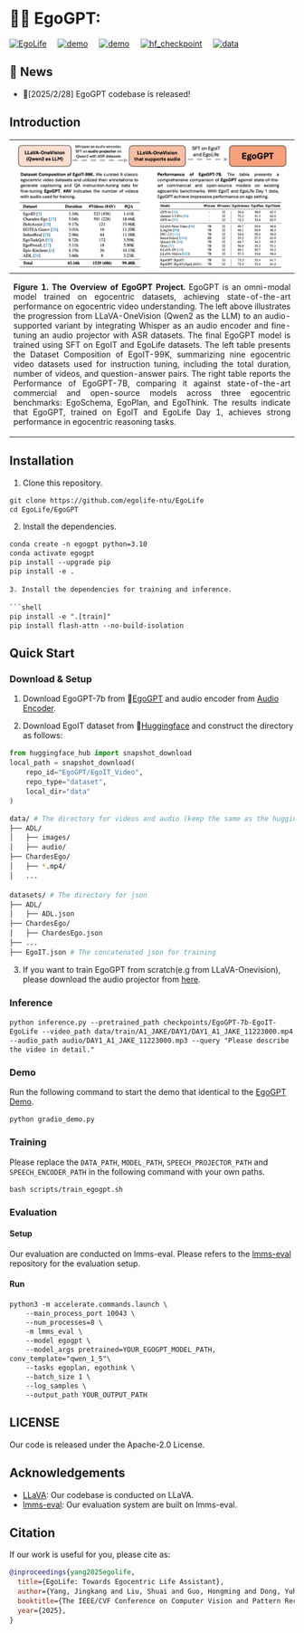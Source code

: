 # 🤖🧠 EgoGPT:
[![EgoLife](https://img.shields.io/badge/EgoLife-project_page-white)](https://egolife-ai.github.io/)  &nbsp;&nbsp;&nbsp;  [![demo](https://img.shields.io/badge/EgoGPT-Blog-lightblue)](https://egolife-ai.github.io/blog/)  &nbsp;&nbsp;&nbsp;  [![demo](https://img.shields.io/badge/EgoGPT-Demo-teal)](https://egolife.lmms-lab.com/)  &nbsp;&nbsp;&nbsp;  [![hf_checkpoint](https://img.shields.io/badge/🤗-EgoGPT_7b-yellow)](https://huggingface.co/collections/lmms-lab/egolife-67c04574c2a9b64ab312c342)  &nbsp;&nbsp;&nbsp;  [![data](https://img.shields.io/badge/EgoGPT-Data-purple)](https://huggingface.co/collections/lmms-lab/egolife-67c04574c2a9b64ab312c342)


## 📢 News

- 🚀[2025/2/28] EgoGPT codebase is released!

## Introduction

| ![teaser.png](../assets/egogpt.png) |
|:---|
| <p align="justify"><b>Figure 1. The Overview of EgoGPT Project.</b> EgoGPT is an omni-modal model trained on egocentric datasets, achieving state-of-the-art performance on egocentric video understanding. The left above illustrates the progression from LLaVA-OneVision (Qwen2 as the LLM) to an audio-supported variant by integrating Whisper as an audio encoder and fine-tuning an audio projector with ASR datasets. The final EgoGPT model is trained using SFT on EgoIT and EgoLife datasets. The left table presents the Dataset Composition of EgoIT-99K, summarizing nine egocentric video datasets used for instruction tuning, including the total duration, number of videos, and question-answer pairs. The right table reports the Performance of EgoGPT-7B, comparing it against state-of-the-art commercial and open-source models across three egocentric benchmarks: EgoSchema, EgoPlan, and EgoThink. The results indicate that EgoGPT, trained on EgoIT and EgoLife Day 1, achieves strong performance in egocentric reasoning tasks.
</p>


## Installation

1. Clone this repository.

```shell
git clone https://github.com/egolife-ntu/EgoLife
cd EgoLife/EgoGPT
```

2. Install the dependencies.

```shell
conda create -n egogpt python=3.10
conda activate egogpt
pip install --upgrade pip
pip install -e .

3. Install the dependencies for training and inference.

```shell
pip install -e ".[train]"
pip install flash-attn --no-build-isolation
```


## Quick Start

### Download & Setup

1. Download EgoGPT-7b from 🤗[EgoGPT](https://huggingface.co/collections/lmms-lab/egolife-67c04574c2a9b64ab312c342) and audio encoder from [Audio Encoder](https://huggingface.co/EgoGPT/speech_encoder).

2. Download EgoIT dataset from 🤗[Huggingface](https://huggingface.co/datasets/EgoGPT/EgoIT_Video) and construct the directory as follows:
```python
from huggingface_hub import snapshot_download
local_path = snapshot_download(
    repo_id="EgoGPT/EgoIT_Video", 
    repo_type="dataset", 
    local_dir="data"
)
```
```bash
data/ # The directory for videos and audio (keep the same as the huggingface dataset)
├── ADL/
│   ├── images/
│   ├── audio/
├── ChardesEgo/
│   ├── *.mp4/
│   ...

datasets/ # The directory for json
├── ADL/
│   ├── ADL.json
├── ChardesEgo/
│   ├── ChardesEgo.json
├── ...
├── EgoIT.json # The concatenated json for training
```

3. If you want to train EgoGPT from scratch(e.g from LLaVA-Onevision), please download the audio projector from [here](https://huggingface.co/lmms-lab/EgoGPT-7b-EgoIT-EgoLife/tree/main/speech_projector).

### Inference

```shell
python inference.py --pretrained_path checkpoints/EgoGPT-7b-EgoIT-EgoLife --video_path data/train/A1_JAKE/DAY1/DAY1_A1_JAKE_11223000.mp4 --audio_path audio/DAY1_A1_JAKE_11223000.mp3 --query "Please describe the video in detail."
```

### Demo
Run the following command to start the demo that identical to the [EgoGPT Demo](https://egolife.lmms-lab.com/).
```shell
python gradio_demo.py
```

### Training
Please replace the `DATA_PATH`, `MODEL_PATH`, `SPEECH_PROJECTOR_PATH` and `SPEECH_ENCODER_PATH` in the following command with your own paths.
```shell
bash scripts/train_egogpt.sh
```

### Evaluation
#### Setup
Our evaluation are conducted on lmms-eval. Please refers to the [lmms-eval](https://github.com/EvolvingLMMs-Lab/lmms-eval) repository for the evaluation setup.

#### Run
```shell
python3 -m accelerate.commands.launch \
    --main_process_port 10043 \
    --num_processes=8 \
    -m lmms_eval \
    --model egogpt \
    --model_args pretrained=YOUR_EGOGPT_MODEL_PATH, conv_template="qwen_1_5"\
    --tasks egoplan, egothink \
    --batch_size 1 \
    --log_samples \
    --output_path YOUR_OUTPUT_PATH
```

## LICENSE
Our code is released under the Apache-2.0 License.
## Acknowledgements

- [LLaVA](https://github.com/LLaVA-VL/LLaVA-NeXT): Our codebase is conducted on LLaVA.
- [lmms-eval](https://github.com/EvolvingLMMs-Lab/lmms-eval): Our evaluation system are built on lmms-eval.

## Citation

If our work is useful for you, please cite as:

```bibtex
@inproceedings{yang2025egolife,
  title={EgoLife: Towards Egocentric Life Assistant},
  author={Yang, Jingkang and Liu, Shuai and Guo, Hongming and Dong, Yuhao and Zhang, Xiamengwei and Zhang, Sicheng and Wang, Pengyun and Zhou, Zitang and Xie, Binzhu and Wang, Ziyue and Ouyang, Bei and Lin, Zhengyu and Cominelli, Marco and Cai, Zhongang and Zhang, Yuanhan and Zhang, Peiyuan and Hong, Fangzhou and Widmer, Joerg and Gringoli, Francesco and Yang, Lei and Li, Bo and Liu, Ziwei},
  booktitle={The IEEE/CVF Conference on Computer Vision and Pattern Recognition},
  year={2025},
}
```
